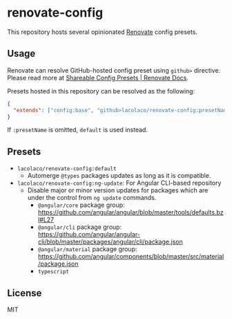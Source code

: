 # renovate-config

This repository hosts several opinionated [Renovate](https://www.whitesourcesoftware.com/free-developer-tools/renovate) config presets.

## Usage

Renovate can resolve GitHub-hosted config preset using `github>` directive. Please read more at [Shareable Config Presets \| Renovate Docs](https://docs.renovatebot.com/config-presets/#preset-hosting).

Presets hosted in this repository can be resolved as the following:

```json
{
  "extends": ["config:base", "github>lacolaco/renovate-config:presetName"]
}
```

If `:presetName` is omitted, `default` is used instead.

## Presets

- `lacolaco/renovate-config:default`
  - Automerge `@types` packages updates as long as it is compatible.
- `lacolaco/renovate-config:ng-update`: For Angular CLI-based repository
  - Disable major or minor version updates for packages which are under the control from `ng update` commands.
    - `@angular/core` package group: https://github.com/angular/angular/blob/master/tools/defaults.bzl#L27
    - `@angular/cli` package group: https://github.com/angular/angular-cli/blob/master/packages/angular/cli/package.json
    - `@angular/material` package group: https://github.com/angular/components/blob/master/src/material/package.json
    - `typescript`

## License

MIT
